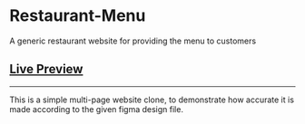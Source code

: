 # Restaurant-Menu
A generic restaurant website for providing the menu to customers

## <a href="https://aminesmaeili79.github.io/Restaurant-Menu/">Live Preview</a>

<hr>
This is a simple multi-page website clone, to demonstrate how accurate it is made according to the given figma design file.
